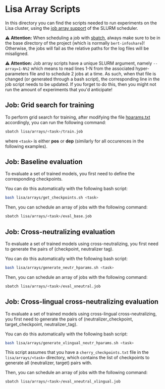 # Lisa Array Scripts
In this directory you can find the scripts needed to run experiments on the Lisa cluster, using the
[job array support](https://slurm.schedmd.com/job_array.html) of the SLURM scheduler.

⚠️ **Attention:**
When scheduling a job with [sbatch](https://slurm.schedmd.com/sbatch.html), always make sure to be in the base
directory of the project (which is normally `bert-infoshare`)! Otherwise, the jobs will fail as the relative
paths for the log files will be misaligned.

⚠️ **Attention:**
Job array scripts have a unique SLURM argument, namely `--array=1-N%2` which means to read lines 1-N from the
associated hyper-parameters file and to schedule 2 jobs at a time. As such, when that file is changed (or generated
through a bash script), the corresponding line in the job script needs to be updated. If you forget to do this, then
you might not run the amount of experiments that you'd anticipate!

## Job: Grid search for training
To perform grid search for training, after modifying the file [hparams.txt](hparams.txt) accordingly, you can run
the following command:
```bash
sbatch lisa/arrays/<task>/train.job
```
where `<task>` is either **pos** or **dep** (similarly for all occurences in the following examples).

## Job: Baseline evaluation
To evaluate a set of trained models, you first need to define the corresponding checkpoints.

You can do this automatically with the following bash script:
```bash
bash lisa/arrays/get_checkpoints.sh <task>
```

Then, you can schedule an array of jobs with the following command:
```bash
sbatch lisa/arrays/<task>/eval_base.job
```

## Job: Cross-neutralizing evaluation
To evaluate a set of trained models using cross-neutralizing, you first need to generate the pairs of
(checkpoint, neutralizer tag).

You can do this automatically with the following bash script:
```bash
bash lisa/arrays/generate_neutr_hparams.sh <task>
```

Then, you can schedule an array of jobs with the following command:
```bash
sbatch lisa/arrays/<task>/eval_xneutral.job
```

## Job: Cross-lingual cross-neutralizing evaluation
To evaluate a set of trained models using cross-lingual cross-neutralizing, you first need to generate
the pairs of (neutralizer_checkpoint, target_checkpoint, neutralizer_tag).

You can do this automatically with the following bash script:
```bash
bash lisa/arrays/generate_xlingual_neutr_hparams.sh <task>
```
This script assumes that you have a `cherry_checkpoints.txt` file in the `lisa/arrays/<task>` directory,
which contains the list of checkpoints to generate all (neutralizer, target) pairs with.

Then, you can schedule an array of jobs with the following command:
```bash
sbatch lisa/arrays/<task>/eval_xneutral_xlingual.job
```
